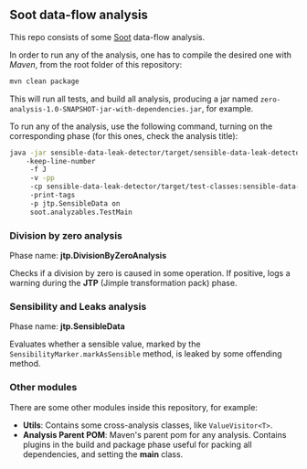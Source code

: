 ## Soot data-flow analysis

This repo consists of some [Soot](https://sable.github.io/soot/) data-flow analysis.

In order to run any of the analysis, one has to compile the desired one with *Maven*, from the root folder
of this repository:

```bash
mvn clean package
```

This will run all tests, and build all analysis, producing a jar named 
`zero-analysis-1.0-SNAPSHOT-jar-with-dependencies.jar`, for example.

To run any of the analysis, use the following command, turning on the corresponding phase (for this 
ones, check the analysis title):
````bash
java -jar sensible-data-leak-detector/target/sensible-data-leak-detector-1.0-SNAPSHOT-jar-with-dependencies.jar 
    -keep-line-number 
     -f J 
     -v -pp 
     -cp sensible-data-leak-detector/target/test-classes:sensible-data-leak-detector/target/classes 
     -print-tags 
     -p jtp.SensibleData on 
     soot.analyzables.TestMain
````

### Division by zero analysis
Phase name: **jtp.DivisionByZeroAnalysis**

Checks if a division by zero is caused in some operation. If positive, logs a warning during the 
**JTP** (Jimple transformation pack) phase.


### Sensibility and Leaks analysis
Phase name: **jtp.SensibleData**

Evaluates whether a sensible value, marked by the `SensibilityMarker.markAsSensible` method, is leaked by
some offending method.


### Other modules
There are some other modules inside this repository, for example:
- **Utils**: Contains some cross-analysis classes, like `ValueVisitor<T>`.
- **Analysis Parent POM**: Maven's parent pom for any analysis. Contains plugins in the build and
package phase useful for packing all dependencies, and setting the **main** class.
